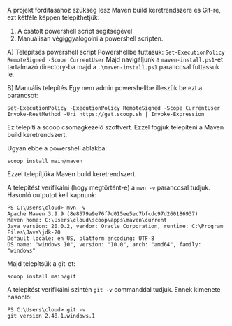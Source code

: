 A projekt fordításához szükség lesz Maven build keretrendszere és Git-re, ezt kétféle képpen telepíthetjük:
1) A csatolt powershell script segítségével
2) Manuálisan végiggyalogolni a powershell scripten.

A) Telepítsés powershell script
Powershellbe futtasuk:
`Set-ExecutionPolicy RemoteSigned -Scope CurrentUser`
Majd navigáljunk a `maven-install.ps1`-et tartalmazó directory-ba majd a `.\maven-install.ps1` paranccsal futtassuk le. 


B) Manuális telepítés
Egy nem admin powershellbe illeszük be ezt a parancsot:
```
Set-ExecutionPolicy -ExecutionPolicy RemoteSigned -Scope CurrentUser
Invoke-RestMethod -Uri https://get.scoop.sh | Invoke-Expression
```
Ez telepíti a scoop csomagkezelő szoftvert.
Ezzel fogjuk telepíteni a Maven build keretrendszert.

Ugyan ebbe a powershell ablakba: 
```
scoop install main/maven
```
Ezzel telepítjüka Maven build keretrendszert. 

A telepítést verifikálni (hogy megtörtént-e) a `mvn -v` paranccsal tudjuk. 
Hasonló outputot kell kapnunk:
```
PS C:\Users\cloud> mvn -v
Apache Maven 3.9.9 (8e8579a9e76f7d015ee5ec7bfcdc97d260186937)
Maven home: C:\Users\cloud\scoop\apps\maven\current
Java version: 20.0.2, vendor: Oracle Corporation, runtime: C:\Program Files\Java\jdk-20
Default locale: en_US, platform encoding: UTF-8
OS name: "windows 10", version: "10.0", arch: "amd64", family: "windows"
```

Majd telepítsük a git-et:
```
scoop install main/git
```

A telepítést verifikálni szintén `git -v` commanddal tudjuk. 
Ennek kimenete hasonló:
```
PS C:\Users\cloud> git -v
git version 2.48.1.windows.1
```





